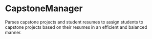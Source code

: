# CapstoneManager
Parses capstone projects and student resumes to assign students to capstone projects based on their resumes in an efficient and balanced manner. 
